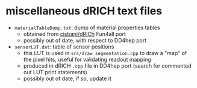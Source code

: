 # miscellaneous dRICH text files
- `materialTableDump.txt`: dump of material properties tables
  - obtained from [cisbani/dRICh](https://github.com/cisbani/dRICh) Fun4all port
  - possibly out of date, with respect to DD4hep port
- `sensorLUT.dat`: table of sensor positions
  - this LUT is used in `src/draw_segmentation.cpp` to draw a "map" of the pixel hits, useful for validating readout mapping
  - produced in dRICH `.cpp` file in DD4hep port (search for commented out LUT print statements)
  - possibly out of date, if so, update it 
